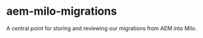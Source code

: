# aem-milo-migrations
A central point for storing and reviewing our migrations from AEM into Milo. 
